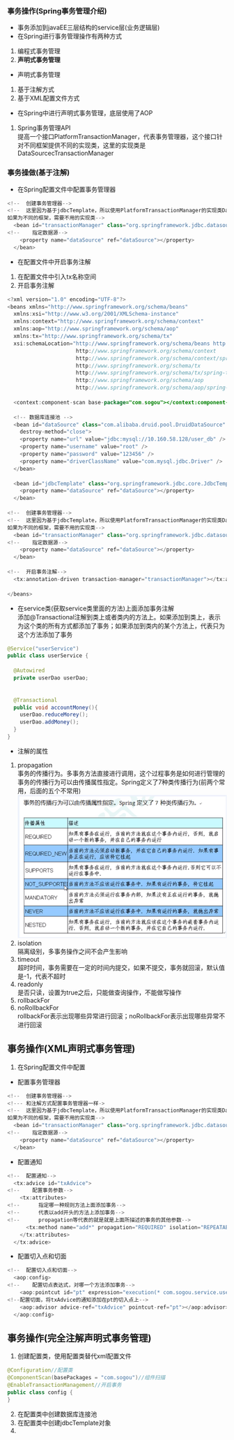 ### 事务操作(Spring事务管理介绍)  
+ 事务添加到javaEE三层结构的service层(业务逻辑层)  
+ 在Spring进行事务管理操作有两种方式  
1. 编程式事务管理  
2. **声明式事务管理**  
+ 声明式事务管理  
1. 基于注解方式  
2. 基于XML配置文件方式  
+ 在Spring中进行声明式事务管理，底层使用了AOP  
1. Spring事务管理API  
提高一个接口PlatformTransactionManager，代表事务管理器，这个接口针对不同框架提供不同的实现类，这里的实现类是DataSourcecTransactionManager  
### 事务操做(基于注解)  
+ 在Spring配置文件中配置事务管理器  
```java
<!--  创建事务管理器-->
<!--  这里因为基于jdbcTemplate，所以使用PlatformTransactionManager的实现类DataSourceTransactionManager
如果为不同的框架，需要不用的实现类-->
  <bean id="transactionManager" class="org.springframework.jdbc.datasource.DataSourceTransactionManager">
<!--    指定数据源-->
    <property name="dataSource" ref="dataSource"></property>
  </bean>
```  
+ 在配置文件中开启事务注解  
1. 在配置文件中引入tx名称空间  
2. 开启事务注解  
```java
<?xml version="1.0" encoding="UTF-8"?>
<beans xmlns="http://www.springframework.org/schema/beans"
  xmlns:xsi="http://www.w3.org/2001/XMLSchema-instance"
  xmlns:context="http://www.springframework.org/schema/context"
  xmlns:aop="http://www.springframework.org/schema/aop"
  xmlns:tx="http://www.springframework.org/schema/tx"
  xsi:schemaLocation="http://www.springframework.org/schema/beans http://www.springframework.org/schema/beans/spring-beans.xsd
                      http://www.springframework.org/schema/context
                      http://www.springframework.org/schema/context/spring-context.xsd
                      http://www.springframework.org/schema/tx
                      http://www.springframework.org/schema/tx/spring-tx.xsd
                      http://www.springframework.org/schema/aop
                      http://www.springframework.org/schema/aop/spring-aop.xsd">

  <context:component-scan base-package="com.sogou"></context:component-scan>

  <!-- 数据库连接池 -->
  <bean id="dataSource" class="com.alibaba.druid.pool.DruidDataSource"
    destroy-method="close">
    <property name="url" value="jdbc:mysql://10.160.58.128/user_db" />
    <property name="username" value="root" />
    <property name="password" value="123456" />
    <property name="driverClassName" value="com.mysql.jdbc.Driver" />
  </bean>

  <bean id="jdbcTemplate" class="org.springframework.jdbc.core.JdbcTemplate">
    <property name="dataSource" ref="dataSource"></property>
  </bean>

<!--  创建事务管理器-->
<!--  这里因为基于jdbcTemplate，所以使用PlatformTransactionManager的实现类DataSourceTransactionManager
如果为不同的框架，需要不用的实现类-->
  <bean id="transactionManager" class="org.springframework.jdbc.datasource.DataSourceTransactionManager">
<!--    指定数据源-->
    <property name="dataSource" ref="dataSource"></property>
  </bean>

<!--  开启事务注解-->
  <tx:annotation-driven transaction-manager="transactionManager"></tx:annotation-driven>

</beans>
```  
+ 在service类(获取service类里面的方法)上面添加事务注解  
添加@Transactional注解到类上或者类内的方法上。如果添加到类上，表示为这个类的所有方式都添加了事务；如果添加到类内的某个方法上，代表只为这个方法添加了事务  
```java
@Service("userService")
public class userService {

  @Autowired
  private userDao userDao;


  @Transactional
  public void accountMoney(){
    userDao.reduceMorey();
    userDao.addMoney();
  }
}
```  
+ 注解的属性  
1. propagation  
事务的传播行为。多事务方法直接进行调用，这个过程事务是如何进行管理的  
事务的传播行为可以由传播属性指定。Spring定义了7种类传播行为(前两个常用，后面的五个不常用)  
![title](https://raw.githubusercontent.com/liujinxi931204/image/master/gitnote/2020/09/23/1600869494379-1600869494606.png)  
2. isolation  
隔离级别，多事务操作之间不会产生影响  
3. timeout  
超时时间，事务需要在一定的时间内提交，如果不提交，事务就回滚，默认值是-1，代表不超时  
4. readonly  
是否只读，设置为true之后，只能做查询操作，不能做写操作  
5. rollbackFor
6. noRollbackFor  
rollbackFor表示出现哪些异常进行回滚；noRollbackFor表示出现哪些异常不进行回滚  
## 事务操作(XML声明式事务管理)  
1. 在Spring配置文件中配置  
+ 配置事务管理器  
```java
<!--  创建事务管理器-->
<!--- 和注解方式配置事务管理器一样->
<!--  这里因为基于jdbcTemplate，所以使用PlatformTransactionManager的实现类DataSourceTransactionManager
如果为不同的框架，需要不用的实现类-->
  <bean id="transactionManager" class="org.springframework.jdbc.datasource.DataSourceTransactionManager">
<!--    指定数据源-->
    <property name="dataSource" ref="dataSource"></property>
  </bean>
```  
+ 配置通知  
```java
<!--  配置通知-->
  <tx:advice id="txAdvice">
<!--    配置事务参数-->
    <tx:attributes>
<!--      指定哪一种规则方法上面添加事务-->
<!--      代表以add开头的方法上添加事务-->
<!--      propagation等代表的就是就是上面所描述的事务的其他参数-->
      <tx:method name="add*" propagation="REQUIRED" isolation="REPEATABLE_READ"/>
    </tx:attributes>
  </tx:advice>
```
+ 配置切入点和切面  
```java
<!--  配置切入点和切面-->
  <aop:config>
<!--    配置切点表达式，对哪一个方法添加事务-->
    <aop:pointcut id="pt" expression="execution(* com.sogou.service.userService.*(..))"/>
<!--配置切面，将txAdvice的通知添加在pt的切入点上-->
    <aop:advisor advice-ref="txAdvice" pointcut-ref="pt"></aop:advisor>
  </aop:config>
```  
## 事务操作(完全注解声明式事务管理)  
1. 创建配置类，使用配置类替代xml配置文件  
```java
@Configuration//配置类
@ComponentScan(basePackages = "com.sogou")//组件扫描
@EnableTransactionManagement//开启事务
public class config {
}
```  
2. 在配置类中创建数据库连接池  
3. 在配置类中创建jdbcTemplate对象  
4. 











  

